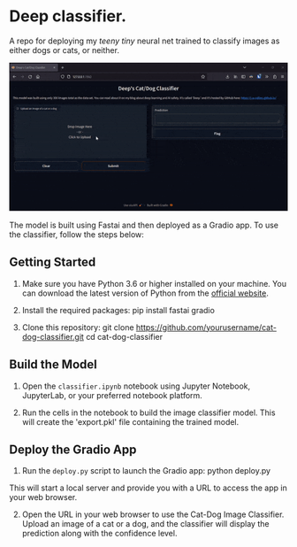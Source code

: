 # Deep classifier.
A repo for deploying my _teeny tiny_ neural net trained to classify images as either dogs or cats, or neither.

![CatDog GIF](classifier.gif)

The model is built using Fastai and then deployed as a Gradio app. To use the classifier, follow the steps below:

## Getting Started

1. Make sure you have Python 3.6 or higher installed on your machine. You can download the latest version of Python from the [official website](https://www.python.org/downloads/).

2. Install the required packages:
    pip install fastai gradio

3. Clone this repository:
    git clone https://github.com/yourusername/cat-dog-classifier.git
    cd cat-dog-classifier


## Build the Model

1. Open the `classifier.ipynb` notebook using Jupyter Notebook, JupyterLab, or your preferred notebook platform.

2. Run the cells in the notebook to build the image classifier model. This will create the 'export.pkl' file containing the trained model.

## Deploy the Gradio App

1. Run the `deploy.py` script to launch the Gradio app:
    python deploy.py

This will start a local server and provide you with a URL to access the app in your web browser.

2. Open the URL in your web browser to use the Cat-Dog Image Classifier. Upload an image of a cat or a dog, and the classifier will display the prediction along with the confidence level.


